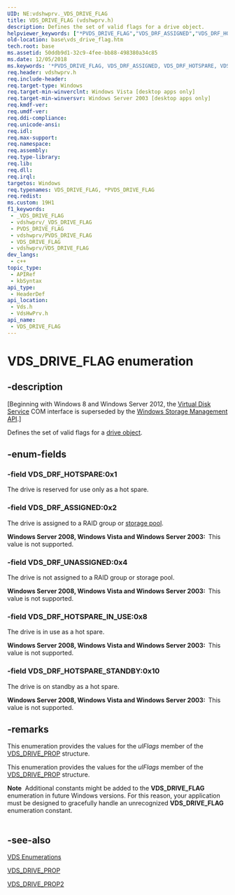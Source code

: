 ```yaml
---
UID: NE:vdshwprv._VDS_DRIVE_FLAG
title: VDS_DRIVE_FLAG (vdshwprv.h)
description: Defines the set of valid flags for a drive object.
helpviewer_keywords: ["*PVDS_DRIVE_FLAG","VDS_DRF_ASSIGNED","VDS_DRF_HOTSPARE","VDS_DRF_HOTSPARE_IN_USE","VDS_DRF_HOTSPARE_STANDBY","VDS_DRF_UNASSIGNED","VDS_DRIVE_FLAG","VDS_DRIVE_FLAG enumeration [VDS]","base.vds_drive_flag","vds/VDS_DRF_ASSIGNED","vds/VDS_DRF_HOTSPARE","vds/VDS_DRF_HOTSPARE_IN_USE","vds/VDS_DRF_HOTSPARE_STANDBY","vds/VDS_DRF_UNASSIGNED","vds/VDS_DRIVE_FLAG","vdshwprv/VDS_DRF_ASSIGNED","vdshwprv/VDS_DRF_HOTSPARE","vdshwprv/VDS_DRF_HOTSPARE_IN_USE","vdshwprv/VDS_DRF_HOTSPARE_STANDBY","vdshwprv/VDS_DRF_UNASSIGNED","vdshwprv/VDS_DRIVE_FLAG"]
old-location: base\vds_drive_flag.htm
tech.root: base
ms.assetid: 50ddb9d1-32c9-4fee-bb88-498380a34c85
ms.date: 12/05/2018
ms.keywords: '*PVDS_DRIVE_FLAG, VDS_DRF_ASSIGNED, VDS_DRF_HOTSPARE, VDS_DRF_HOTSPARE_IN_USE, VDS_DRF_HOTSPARE_STANDBY, VDS_DRF_UNASSIGNED, VDS_DRIVE_FLAG, VDS_DRIVE_FLAG enumeration [VDS], base.vds_drive_flag, vds/VDS_DRF_ASSIGNED, vds/VDS_DRF_HOTSPARE, vds/VDS_DRF_HOTSPARE_IN_USE, vds/VDS_DRF_HOTSPARE_STANDBY, vds/VDS_DRF_UNASSIGNED, vds/VDS_DRIVE_FLAG, vdshwprv/VDS_DRF_ASSIGNED, vdshwprv/VDS_DRF_HOTSPARE, vdshwprv/VDS_DRF_HOTSPARE_IN_USE, vdshwprv/VDS_DRF_HOTSPARE_STANDBY, vdshwprv/VDS_DRF_UNASSIGNED, vdshwprv/VDS_DRIVE_FLAG'
req.header: vdshwprv.h
req.include-header: 
req.target-type: Windows
req.target-min-winverclnt: Windows Vista [desktop apps only]
req.target-min-winversvr: Windows Server 2003 [desktop apps only]
req.kmdf-ver: 
req.umdf-ver: 
req.ddi-compliance: 
req.unicode-ansi: 
req.idl: 
req.max-support: 
req.namespace: 
req.assembly: 
req.type-library: 
req.lib: 
req.dll: 
req.irql: 
targetos: Windows
req.typenames: VDS_DRIVE_FLAG, *PVDS_DRIVE_FLAG
req.redist: 
ms.custom: 19H1
f1_keywords:
 - _VDS_DRIVE_FLAG
 - vdshwprv/_VDS_DRIVE_FLAG
 - PVDS_DRIVE_FLAG
 - vdshwprv/PVDS_DRIVE_FLAG
 - VDS_DRIVE_FLAG
 - vdshwprv/VDS_DRIVE_FLAG
dev_langs:
 - c++
topic_type:
 - APIRef
 - kbSyntax
api_type:
 - HeaderDef
api_location:
 - Vds.h
 - VdsHwPrv.h
api_name:
 - VDS_DRIVE_FLAG
---
```


# VDS_DRIVE_FLAG enumeration


## -description

<p class="CCE_Message">[Beginning with Windows 8 and Windows Server 2012, the <a href="/windows/desktop/VDS/virtual-disk-service-portal">Virtual Disk Service</a> COM interface is superseded by the <a href="/previous-versions/windows/desktop/stormgmt/windows-storage-management-api-portal">Windows Storage Management API</a>.]

Defines the set of valid flags for a <a href="/windows/desktop/VDS/drive-object">drive object</a>.

## -enum-fields

### -field VDS_DRF_HOTSPARE:0x1

The drive is reserved for use only as a hot spare.

### -field VDS_DRF_ASSIGNED:0x2

The drive is assigned to a RAID group or <a href="/windows/desktop/VDS/storage-pool-object">storage pool</a>.

<b>Windows Server 2008, Windows Vista and Windows Server 2003:  </b>This value is not supported.

### -field VDS_DRF_UNASSIGNED:0x4

The drive is not assigned to a RAID group or storage pool.

<b>Windows Server 2008, Windows Vista and Windows Server 2003:  </b>This value is not supported.

### -field VDS_DRF_HOTSPARE_IN_USE:0x8

The drive is in use as a hot spare.

<b>Windows Server 2008, Windows Vista and Windows Server 2003:  </b>This value is not supported.

### -field VDS_DRF_HOTSPARE_STANDBY:0x10

The drive is on standby as a hot spare.

<b>Windows Server 2008, Windows Vista and Windows Server 2003:  </b>This value is not supported.

## -remarks

This enumeration provides the values for the <i>ulFlags</i> member of the  <a href="/windows/desktop/api/vdshwprv/ns-vdshwprv-vds_drive_prop">VDS_DRIVE_PROP</a> structure.

This enumeration provides the values for the <i>ulFlags</i> member of the  <a href="/windows/desktop/api/vdshwprv/ns-vdshwprv-vds_drive_prop">VDS_DRIVE_PROP</a> structure.

<div class="alert"><b>Note</b>  Additional constants might be added to the <b>VDS_DRIVE_FLAG</b> enumeration in future Windows versions. For this reason, your application must be designed to gracefully handle an unrecognized <b>VDS_DRIVE_FLAG</b> enumeration constant.</div>
<div> </div>

## -see-also

<a href="/windows/desktop/VDS/vds-enumerations">VDS Enumerations</a>



<a href="/windows/desktop/api/vdshwprv/ns-vdshwprv-vds_drive_prop">VDS_DRIVE_PROP</a>



<a href="/windows/desktop/api/vdshwprv/ns-vdshwprv-vds_drive_prop2">VDS_DRIVE_PROP2</a>

